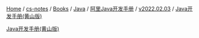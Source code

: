 [Home](https://mengxianbin.github.io) /
[cs-notes](https://mengxianbin.github.io/cs-notes/site) /
[Books](https://mengxianbin.github.io/cs-notes/site/Books) /
[Java](https://mengxianbin.github.io/cs-notes/site/Books/Java) /
[阿里Java开发手册](https://mengxianbin.github.io/cs-notes/site/Books/Java/%E9%98%BF%E9%87%8CJava%E5%BC%80%E5%8F%91%E6%89%8B%E5%86%8C) /
[v2022.02.03](https://mengxianbin.github.io/cs-notes/site/Books/Java/%E9%98%BF%E9%87%8CJava%E5%BC%80%E5%8F%91%E6%89%8B%E5%86%8C/v2022.02.03) /
[Java开发手册(黄山版)](https://mengxianbin.github.io/cs-notes/site/Books/Java/%E9%98%BF%E9%87%8CJava%E5%BC%80%E5%8F%91%E6%89%8B%E5%86%8C/v2022.02.03/Java%E5%BC%80%E5%8F%91%E6%89%8B%E5%86%8C%28%E9%BB%84%E5%B1%B1%E7%89%88%29)

[Java开发手册(黄山版)](https://mengxianbin.github.io/cs-notes/./Books/Java/阿里Java开发手册/v2022.02.03/Java%E5%BC%80%E5%8F%91%E6%89%8B%E5%86%8C%28%E9%BB%84%E5%B1%B1%E7%89%88%29.pdf)